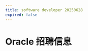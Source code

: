```yaml
---
title: software developer 20250628
expired: false
---
```


# Oracle 招聘信息

<JobPostingTable job-posting-json-path="oracle/data/software-developer-20250628" />